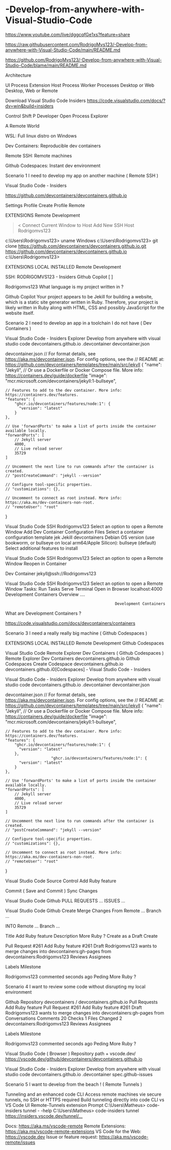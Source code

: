 # -Develop-from-anywhere-with-Visual-Studio-Code

https://www.youtube.com/live/dggcqfGe1xs?feature=share 

https://raw.githubusercontent.com/RodrigoMvs123/-Develop-from-anywhere-with-Visual-Studio-Code/main/README.md

https://github.com/RodrigoMvs123/-Develop-from-anywhere-with-Visual-Studio-Code/blame/main/README.md

Architecture

UI Process                Extension Host Process         Worker Processes 
Desktop or Web         Desktop, Web or Remote       

Download Visual Studio Code Insiders 
https://code.visualstudio.com/docs/?dv=win&build=insiders 

Control Shift P
Developer Open Process Explorer 

A Remote World 

WSL: Full linux distro on Windows

Dev Containers: Reproducible dev containers

Remote SSH: Remote machines

Github Codespaces: Instant dev environment 


Scenario 1
I need to develop my app on another machine ( Remote SSH ) 

Visual Studio Code - Insiders 

https://github.com/devcontainers/devcontainers.github.io 

Settings 
Profile 
Create Profile 
Remote 

EXTENSIONS 
Remote Development 

><
Connect Current Window to Host 
Add New SSH Host
Rodrigomvs123

c:\Users\Rodrigomvs123> uname
Windows 
c:\Users\Rodrigomvs123> git clone https://github.com/devcontainers/devcontainers.github.io.git
https://github.com/devcontainers/devcontainers.github.io 
c:\Users\Rodrigomvs123> 

EXTENSIONS 
LOCAL INSTALLED 
Remote Development 

SSH: RODRIGOMVS123 - Insiders
Github Copilot 
[                     ]

Rodrigomvs123
What language is my project written in ?

Github Copilot
Your project appears to be Jekill for building a website, which is a static site generator written in Ruby. Therefore, your project is likely written in Ruby along with HTML, CSS and possibly JavaScript for the website itself.

Scenario 2 
I need to develop an app in a toolchain I do not have ( Dev Containers )

Visual Studio Code - Insiders 
Explorer 
Develop from anywhere with visual studio code 
devcontainers.github.io
.devcontainer
devcontainer.json

devcontainer.json
// For format details, see https://aka.ms/devcontainer.json. For config options, see the
// README at: https://github.com/devcontainers/templates/tree/main/src/jekyll
{
	"name": "Jekyll",
	// Or use a Dockerfile or Docker Compose file. More info: https://containers.dev/guide/dockerfile
	"image": "mcr.microsoft.com/devcontainers/jekyll:1-bullseye",

	// Features to add to the dev container. More info: https://containers.dev/features.
	"features": {
		"ghcr.io/devcontainers/features/node:1": {
		  "version": "latest"
		}
	},

	// Use 'forwardPorts' to make a list of ports inside the container available locally.
	"forwardPorts": [
		// Jekyll server
		4000,
		// Live reload server
		35729
	]

	// Uncomment the next line to run commands after the container is created.
	// "postCreateCommand": "jekyll --version"

	// Configure tool-specific properties.
	// "customizations": {},

	// Uncomment to connect as root instead. More info: https://aka.ms/dev-containers-non-root.
	// "remoteUser": "root"
}

Visual Studio Code
SSH Rodrigomvs123
Select an option to open a Remote Window
Add Dev Container Configuration Files
Select a container configuration template
jek
Jekill devcontainers
Debian OS version (use bookworm, or bullseye on local arm64/Apple Silicon):
bullseye (default) 
Select additional features to install

Visual Studio Code
SSH Rodrigomvs123
Select an option to open a Remote Window
Reopen in Container

Dev Container jekyll@ssh://Rodrigomvs123

Visual Studio Code
SSH Rodrigomvs123
Select an option to open a Remote Window
Tasks: Run Tasks 
Serve
Terminal
Open in Browser
localhost:4000
Development Containers   Overview    ….
 
                                                    Development Containers 
What are Development Containers ?

https://code.visualstudio.com/docs/devcontainers/containers 

Scenario 3
I need a really really big machine ( Github Codespaces )


EXTENSIONS 
LOCAL INSTALLED 
Remote Development 
Github Codespaces

Visual Studio Code
Remote Explorer Dev Containers ( Github Codespaces )
Remote Explorer
Dev Containers
devcontainers.github.io
Github Codespaces
Create Codespace 
devcontainers.github.io
devcontainers.github.i0[Codespaces] - Visual Studio Code - Insiders
 
Visual Studio Code - Insiders 
Explorer 
Develop from anywhere with visual studio code 
devcontainers.github.io
.devcontainer
devcontainer.json

devcontainer.json
// For format details, see https://aka.ms/devcontainer.json. For config options, see the
// README at: https://github.com/devcontainers/templates/tree/main/src/jekyll
{
	"name": "Jekyll",
	// Or use a Dockerfile or Docker Compose file. More info: https://containers.dev/guide/dockerfile
	"image": "mcr.microsoft.com/devcontainers/jekyll:1-bullseye",

	// Features to add to the dev container. More info: https://containers.dev/features.
	"features": {
		"ghcr.io/devcontainers/features/node:1": {
		  "version": "latest"
		},
                        "ghcr.io/devcontainers/features/node:1": {
		  "version": "latest"
		}
	},

	// Use 'forwardPorts' to make a list of ports inside the container available locally.
	"forwardPorts": [
		// Jekyll server
		4000,
		// Live reload server
		35729
	]

	// Uncomment the next line to run commands after the container is created.
	// "postCreateCommand": "jekyll --version"

	// Configure tool-specific properties.
	// "customizations": {},

	// Uncomment to connect as root instead. More info: https://aka.ms/dev-containers-non-root.
	// "remoteUser": "root"
}

Visual Studio Code
Source Control
Add Ruby feature 
  
Commit ( Save and Commit )
Sync Changes 

Visual Studio Code
Github 
PULL REQUESTS
…
ISSUES
…

Visual Studio Code
Github 
Create
Merge Changes From 
Remote …
Branch …

INTO
Remote …
Branch …

Title 
Add Ruby feature 
Description 
More Ruby ?
Create as a Draft 
Create 

Pull Request #261
Add Ruby feature #261
Draft
Rodrigomvs123 wants to merge changes into devcontainers:gh-pages from devcontainers:Rodrigomvs123
Reviews                                               Assignees

Labels                                                   Milestone

Rodrigomvs123 commented seconds ago Peding
More Ruby ?

Scenario 4
I want to review some code without disrupting my local environment 

Github Repository 
devcontainers / devcontainers.github.io
Pull Requests
Add Ruby feature
Pull Request #261
Add Ruby feature #261
Draft
Rodrigomvs123 wants to merge changes into devcontainers:gh-pages from 
Conversations            Comments 20           Checks 1              Files Changed 2
devcontainers:Rodrigomvs123
Reviews                                               Assignees

Labels                                                   Milestone

Rodrigomvs123 commented seconds ago Peding
More Ruby ?

Visual Studio Code ( Browser ) 
Repository path + vscode.dev/
https://vscode.dev/github/devcontainers/devcontainers.github.io

Visual Studio Code - Insiders 
Explorer 
Develop from anywhere with visual studio code 
devcontainers.github.io
.devcontainer
spec.github-issues 

Scenario 5
I want to develop from the beach ! ( Remote Tunnels ) 

Tunneling and an enhanced code CLI
Access  remote machines vie secure tunnels, no SSH or HTTPS required
Build tunneling directly into code CLI vs VS Code UI
Remote-Tunnels extension
Prompt 
C:\Users\Matheus> code-insiders tunnel - -help
C:\Users\Matheus> code-insiders tunnel
https://insiders.vscode.dev/tunnel/…

Docs: https://aka.ms/vscode-remote 
Remote Extensions: https://aka.ms/vscode-remote-extensions 
VS Code for the Web: https://vscode.dev
Issue or feature request: https://aka.ms/vscode-remote/issues 


